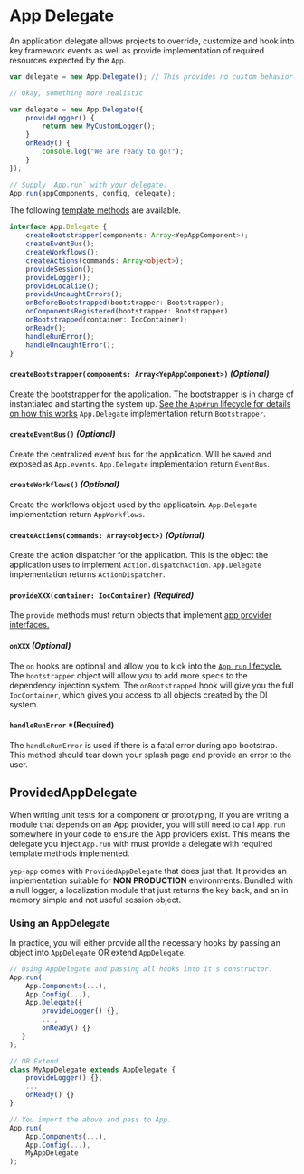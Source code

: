 # App Delegate

An application delegate allows projects to override, customize and hook into key framework events as well as provide implementation of required resources expected by the `App`.

```javascript
var delegate = new App.Delegate(); // This provides no custom behavior.

// Okay, something more realistic

var delegate = new App.Delegate({
    provideLogger() {
        return new MyCustomLogger();
    }
    onReady() {
        console.log("We are ready to go!");
    }
});

// Supply `App.run` with your delegate.
App.run(appComponents, config, delegate);
```

The following [template methods](https://en.wikipedia.org/wiki/Template_method_pattern) are available.

```typescript
interface App.Delegate {
    createBootstrapper(components: Array<YepAppComponent>);
    createEventBus();
    createWorkflows();
    createActions(commands: Array<object>);
    provideSession();
    provideLogger();
    provideLocalize();
    provideUncaughtErrors();
    onBeforeBootstrapped(bootstrapper: Bootstrapper);
    onComponentsRegistered(bootstrapper: Bootstrapper)
    onBootstrapped(container: IocContainer);
    onReady();
    handleRunError();
    handleUncaughtError();
}
```

#### `createBootstrapper(components: Array<YepAppComponent>)` *(Optional)*
Create the bootstrapper for the application. The bootstrapper is in charge of instantiated and starting the system up. [See the `App#run` lifecycle for details on how this works](./app-run.md)
`App.Delegate` implementation return `Bootstrapper`.

#### `createEventBus()` *(Optional)*
Create the centralized event bus for the application. Will be saved and exposed as `App.events`.
`App.Delegate` implementation return `EventBus`.

#### `createWorkflows()` *(Optional)*
Create the workflows object used by the applicatoin.
`App.Delegate` implementation return `AppWorkflows`.

#### `createActions(commands: Array<object>)` *(Optional)*
Create the action dispatcher for the application.
This is the object the application uses to implement `Action.dispatchAction`.
`App.Delegate` implementation returns `ActionDispatcher`.

#### `provideXXX(container: IocContainer)` *(Required)*
The `provide` methods must return objects that implement [app provider interfaces.](./app-providers.md)

#### `onXXX` *(Optional)* ###
The `on` hooks are optional and allow you to kick into the [`App.run` lifecycle.](./app-run.md) The `bootstrapper` object will allow you to add more specs to the dependency injection system. The `onBootstrapped` hook will give you the full `IocContainer`, which gives you access to all objects created by the DI system.

#### `handleRunError` *(Required)
The `handleRunError` is used if there is a fatal error during app bootstrap. This method should tear down your splash page and provide an error to the user.

## ProvidedAppDelegate
When writing unit tests for a component or prototyping, if you are writing a module that depends on an App provider, you will still need to call `App.run` somewhere in your code to ensure the App providers exist. This means the delegate you inject `App.run` with must provide a delegate with required template methods implemented.

`yep-app` comes with `ProvidedAppDelegate` that does just that. It provides an implementation suitable for **NON PRODUCTION** environments. Bundled with a null logger, a localization module that just returns the key back, and an in memory simple and not useful session object.

### Using an AppDelegate

In practice, you will either provide all the necessary hooks by passing an object into `AppDelegate` OR extend `AppDelegate`.

```javascript
// Using AppDelegate and passing all hooks into it's constructor.
App.run(
    App.Components(...),
    App.Config(...),
    App.Delegate({
        provideLogger() {},
        ...,
        onReady() {}
   }
);

// OR Extend
class MyAppDelegate extends AppDelegate {
    provideLogger() {},
    ...
    onReady() {}
}

// You import the above and pass to App.
App.run(
    App.Components(...),
    App.Config(...),
    MyAppDelegate
);
```
